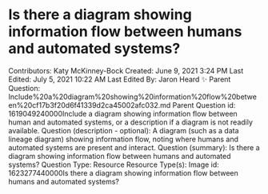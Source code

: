 # Is there a diagram showing information flow between humans and automated systems?

Contributors: Katy McKinney-Bock
Created: June 9, 2021 3:24 PM
Last Edited: July 5, 2021 10:22 AM
Last Edited By: Jaron Heard ✨
Parent Question: Include%20a%20diagram%20showing%20information%20flow%20between%20cf17b3f20d6f41339d2ca45002afc032.md
Parent Question id: 1619049240000Include a diagram showing information flow between human and automated systems, or a description if a diagram is not readily available.
Question (description - optional): A diagram (such as a data lineage diagram) showing information flow, noting where humans and automated systems are present and interact.
Question (summary): Is there a diagram showing information flow between humans and automated systems?
Question Type: Resource
Resource Type(s): Image
id: 1623277440000Is there a diagram showing information flow between humans and automated systems?